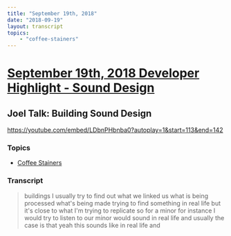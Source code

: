 ```yaml
---
title: "September 19th, 2018"
date: "2018-09-19"
layout: transcript
topics: 
    - "coffee-stainers"
---
```

# [September 19th, 2018 Developer Highlight - Sound Design](../2018-09-19.md)
## Joel Talk: Building Sound Design
https://youtube.com/embed/LDbnPHbnba0?autoplay=1&start=113&end=142
### Topics
* [Coffee Stainers](../topics/coffee-stainers.md)

### Transcript

> buildings I usually try to find out what
> we linked us what is being processed
> what's being made trying to find
> something in real life but it's
> close to what I'm trying to replicate so
> for a minor for instance I would try to
> listen to our minor would sound in real
> life and usually the case is that yeah
> this sounds like in real life and
